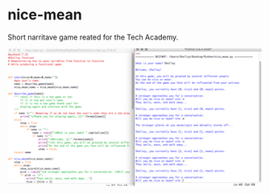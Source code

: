 # nice-mean

Short narritave game reated for the Tech Academy.


![Image of nice mean](https://github.com/shelleytennison/nice-mean/blob/master/nicemean.png)
